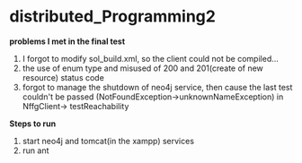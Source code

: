 # distributed_Programming2

**problems I met in the final test**  
1. I forgot to modify sol_build.xml, so the client could not be compiled...  
2. the use of enum type and misused of 200 and 201(create of new resource) status code  
3. forgot to manage the shutdown of neo4j service, then cause the last test couldn't be passed
(NotFoundException->unknownNameException) in NffgClient-> testReachability  

**Steps to run**  
1. start neo4j and tomcat(in the xampp) services  
2. run ant

